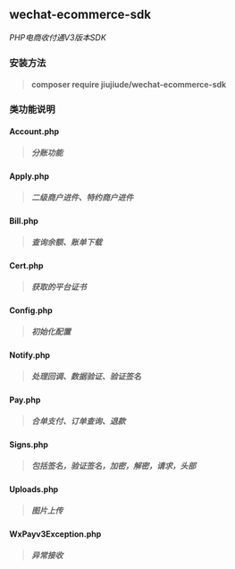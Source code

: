 ## wechat-ecommerce-sdk

_PHP电商收付通V3版本SDK_

### 安装方法
> #### composer require jiujiude/wechat-ecommerce-sdk

### 类功能说明

#### Account.php
> #####  分账功能

#### Apply.php
> ##### 二级商户进件、特约商户进件

#### Bill.php
> ##### 查询余额、账单下载

#### Cert.php
> ##### 获取的平台证书

#### Config.php
> ##### 初始化配置

#### Notify.php
> ##### 处理回调、数据验证、验证签名

#### Pay.php
> ##### 合单支付、订单查询、退款

#### Signs.php
> #####  包括签名，验证签名，加密，解密，请求，头部

#### Uploads.php
> #####  图片上传

#### WxPayv3Exception.php
> ##### 异常接收


    

